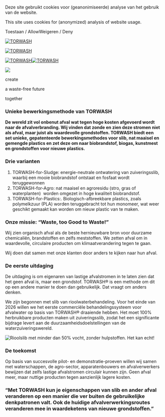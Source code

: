 Deze site gebruikt cookies voor (geanonimiseerde) analyse van het gebruik van de website.

This site uses cookies for (anonymized) analysis of website usage.


Toestaan / AllowWeigeren / Deny

[![TORWASH](https://www.torwash.com/core/torwash-logo-rgb-kleur.png)](https://www.torwash.com/)

[![TORWASH](https://www.torwash.com/core/torwash-logo-rgb-kleur.png)](https://www.torwash.com/nl/home/#)

[![TORWASH](https://www.torwash.com/modules/WBLingual/flags/png/nl-min.png)](https://www.torwash.com/nl/home/ "TORWASH")[![TORWASH](https://www.torwash.com/modules/WBLingual/flags/png/en-min.png)](https://www.torwash.com/en/torwash/ "TORWASH")

![](https://www.torwash.com/media/simage/10/sludge.png)

create

a waste-free future

together

### Unieke bewerkingsmethode van TORWASH

**De wereld zit vol onbenut afval wat tegen hoge kosten afgevoerd wordt naar de afvalverbranding. Wij vinden dat zonde en zien deze stromen niet als afval, maar juist als waardevolle grondstoffen. TORWASH biedt een set unieke, gepatenteerde bewerkingsmethodes voor slib, nat maaisel en gemengde plastics en zet deze om naar biobrandstof, biogas, kunstmest en grondstoffen voor nieuwe plastics.**

### Drie varianten

1. TORWASH-for-Sludge: energie-neutrale ontwatering van zuiveringsslib, waarbij een mooie biobrandstof ontstaat en fosfaat wordt teruggewonnen
2. TORWASH-for-Agro: nat maaisel en agroresidu (stro, gras of waterplanten)  worden omgezet in hoge kwaliteit biobrandstof.
3. TORWASH-for-Plastics:. Biologisch-afbreekbare plastics, zoals polymelkzuur (PLA) worden teruggebracht tot hun monomeer, wat weer geschikt gemaakt kan worden om nieuw plastic van te maken.

### Onze missie: “Waste, too Good to Waste!”

Wij zien organisch afval als de beste hernieuwbare bron voor duurzame chemicaliën, brandstoffen en zelfs meststoffen. We zetten afval om in waardevolle, circulaire producten om klimaatverandering tegen te gaan.

Wij doen dat samen met onze klanten door anders te kijken naar hun afval.

### De eerste uitdaging

De uitdaging is om eigenaren van lastige afvalstromen in te laten zien dat het geen afval is, maar een grondstof. TORWASH® is een methode om dit op een andere manier te doen dan gebruikelijk. Dat vraagt om anders denken.

We zijn begonnen met slib van rioolwaterbehandeling. Voor het einde van 2026 willen we het eerste commerciële behandelingssysteem voor afvalwater op basis van TORWASH® draaiende hebben. Het moet 100% herbruikbare producten maken uit zuiveringsslib, zodat het een significante bijdrage levert aan de duurzaamheidsdoelstellingen van de waterzuiveringswereld.

![Rioolslib met minder dan 50% vocht, zonder hulpstoffen. Het kan echt!](https://www.torwash.com/media/illustratie/Droog_koekje.jpg)

### De toekomst

Op basis van succesvolle pilot- en demonstratie-proeven willen wij samen met waterschappen, de agro-sector, apparatenbouwers en afvalverwerkers bewijzen dat zelfs lastige afvalstromen circulair kunnen zijn. Geen afval meer, maar nuttige producten tegen aanzienlijk lagere kosten.

### “Met TORWASH kun je eigenschappen van slib en ander afval veranderen op een manier die ver buiten de gebruikelijke denkpatronen valt. Ook de huidige afvalverwerkingsroutes veranderen mee in waardeketens van nieuwe grondstoffen.”